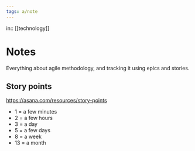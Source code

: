 ```yaml
---
tags: a/note
---
```

in:: [[technology]]

# Notes
Everything about agile methodology, and tracking it using epics and stories.

## Story points
https://asana.com/resources/story-points
- 1 = a few minutes
- 2 = a few hours
- 3 = a day
- 5 = a few days
- 8 = a week
- 13 = a month
